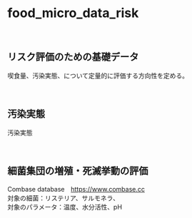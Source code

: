 # food_micro_data_risk
<br />

## リスク評価のための基礎データ

喫食量、汚染実態、について定量的に評価する方向性を定める。

<br />

## 汚染実態

汚染実態

<br />

## 細菌集団の増殖・死滅挙動の評価

Combase database　https://www.combase.cc<br>
対象の細菌：リステリア、サルモネラ、<br>
対象のパラメータ：温度、水分活性、pH<br>


<br />
